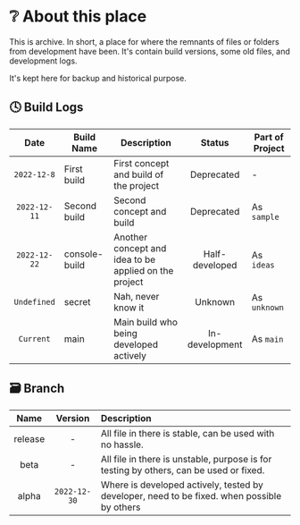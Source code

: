 # ❔ About this place

This is archive. In short, a place for where the remnants of files or folders from development have been. It's contain build versions, some old files, and development logs.

It's kept here for backup and historical purpose.

## 🕓 Build Logs

| Date | Build Name | Description | Status | Part of Project
| :--: | -- | -- | :--: | --
| `2022-12-8` | First build | First concept and build of the project | Deprecated | -
| `2022-12-11` | Second build | Second concept and build | Deprecated | As `sample`
| `2022-12-22` | console-build | Another concept and idea to be applied on the project | Half-developed | As `ideas`
| `Undefined` | secret | Nah, never know it | Unknown | As `unknown`
| `Current` | main | Main build who being developed actively | In-development | As `main`

## 🗃️ Branch

| Name | Version| Description |
| :--: | :--: | :-- |
| release | - | All file in there is stable, can be used with no hassle. |
| beta | - | All file in there is unstable, purpose is for testing by others, can be used or fixed. |
| alpha | `2022-12-30` | Where is developed actively, tested by developer, need to be fixed. when possible by others |
